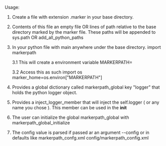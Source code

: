 Usage:

1. Create a file with extension .marker in your base directory.  
2. Contents of this file
    an empty file
    OR
    lines of path relative to the base directory marked by the marker file. These paths will be appended to sys.path
    OR
    add_all_python_paths

3. In your python file with main anywhere under the base directory.
    import markerpath

    3.1 This will create a environment variable 
        MARKERPATH=<the base directory>

    3.2 Access this as such
        import os
        marker_home=os.environ["MARKERPATH"]
4. Provides a global dictionary called 
    markerpath_global 
    key "logger" that holds the python logger object.

5. Provides a inject_logger_member that will inject the self.logger ( or any name you chose ). This member can be used in the __init__

6. The user can initialize the global markerpath_global with markerpath_global_initialize

7. The config value is parsed if passed ar an argument --config  or in defaults  like
    markerpath_confg.xml
    config/markerpath_config.xml




